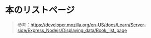 # 本のリストページ

> 参考：https://developer.mozilla.org/en-US/docs/Learn/Server-side/Express_Nodejs/Displaying_data/Book_list_page

